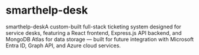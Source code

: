 # smarthelp-desk
smarthelp-deskA custom-built full-stack ticketing system designed for service desks, featuring a React frontend, Express.js API backend, and MongoDB Atlas for data storage — built for future integration with Microsoft Entra ID, Graph API, and Azure cloud services.
